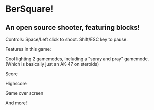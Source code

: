 # BerSquare!

## An open source shooter, featuring blocks!
Controls: Space/Left click to shoot. Shift/ESC key to pause.

Features in this game:

Cool lighting
2 gamemodes, including a "spray and pray" gamemode. (Which is basically just an AK-47 on steroids)


Score


Highscore

Game over screen


And more!
